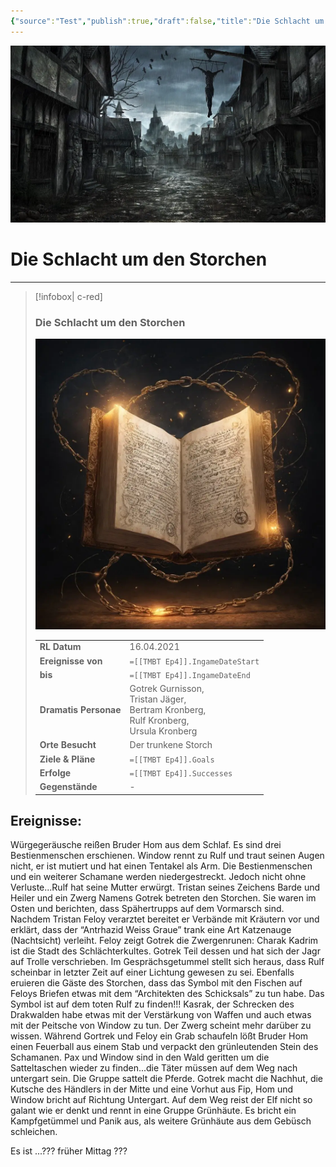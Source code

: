 ```yaml
---
{"source":"Test","publish":true,"draft":false,"title":"Die Schlacht um den Storchen","tags":["Tagebuch"],"kampagne":"TMBT","PassFrontmatter":true}
---
```


![Warhammer_Banner.webp| banner p+cct](../../Warhammer_Banner.webp)

# Die Schlacht um den Storchen

---

> [!infobox| c-red]
>
>
> ### Die Schlacht um den Storchen
>
> ![Journal1.webp](../../Journal1.webp)
> 
> |  |  |
> | ---- | ---- |
> | **RL Datum** | 16.04.2021 |
> | **Ereignisse von** | `=[[TMBT Ep4]].IngameDateStart` |
> | **bis** | `=[[TMBT Ep4]].IngameDateEnd` |
> | **Dramatis Personae** | Gotrek Gurnisson,<br>Tristan Jäger,<br>Bertram Kronberg,<br>Rulf Kronberg,<br>Ursula Kronberg |
> | **Orte Besucht** | Der trunkene Storch |
> | **Ziele & Pläne** | `=[[TMBT Ep4]].Goals` |
> | **Erfolge** | `=[[TMBT Ep4]].Successes` |
> | **Gegenstände** | - |

## Ereignisse:

Würgegeräusche reißen Bruder Hom aus dem Schlaf. Es sind drei Bestienmenschen erschienen. Window rennt zu Rulf und traut seinen Augen nicht, er ist mutiert und hat einen Tentakel als Arm.
Die Bestienmenschen und ein weiterer Schamane werden niedergestreckt. Jedoch nicht ohne Verluste...Rulf hat seine Mutter erwürgt.
Tristan seines Zeichens Barde und Heiler und ein Zwerg Namens Gotrek betreten den Storchen.
Sie waren im Osten und berichten, dass Spähertrupps auf dem Vormarsch sind.
Nachdem Tristan Feloy verarztet bereitet er Verbände mit Kräutern vor und erklärt, dass der “Antrhazid Weiss Graue” trank eine Art Katzenauge (Nachtsicht) verleiht.
Feloy zeigt Gotrek die Zwergenrunen: 
Charak Kadrim ist die Stadt des Schlächterkultes. Gotrek Teil dessen und hat sich der Jagr auf Trolle verschrieben.
Im Gesprächsgetummel stellt sich heraus, dass Rulf scheinbar in letzter Zeit auf einer Lichtung gewesen zu sei. Ebenfalls eruieren die Gäste des Storchen, dass das Symbol mit den Fischen auf Feloys Briefen etwas mit dem “Architekten des Schicksals” zu tun habe. Das Symbol ist auf dem toten Rulf zu finden!!!
Kasrak, der Schrecken des Drakwalden habe etwas mit der Verstärkung von Waffen und auch etwas mit der Peitsche von Window zu tun.  Der Zwerg scheint mehr darüber zu wissen.
Während Gortrek und Feloy ein Grab schaufeln lößt Bruder Hom einen Feuerball aus einem Stab und verpackt den grünleutenden Stein des Schamanen. 
Pax und Window sind in den Wald geritten um die Satteltaschen wieder zu finden...die Täter müssen auf dem Weg nach untergart sein.
Die Gruppe sattelt die Pferde. Gotrek macht die Nachhut, die Kutsche des Händlers in der Mitte und eine Vorhut aus Fip, Hom und Window bricht auf Richtung Untergart.
Auf dem Weg reist der Elf nicht so galant wie er denkt und rennt in eine Gruppe Grünhäute. Es bricht ein Kampfgetümmel und Panik aus, als weitere Grünhäute aus dem Gebüsch schleichen.

Es ist ...??? früher Mittag ???